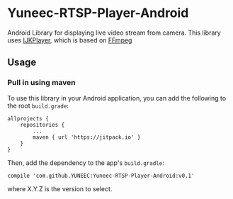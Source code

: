 # Yuneec-RTSP-Player-Android
Android Library for displaying live video stream from camera. This library uses [IJKPlayer](https://github.com/Bilibili/ijkplayer), which is based on [FFmpeg](http://ffmpeg.org/) 

## Usage

### Pull in using maven

To use this library in your Android application, you can add the following to the root `build.grade`:

```
allprojects {
    repositories {
        ...
        maven { url 'https://jitpack.io' }
    }
}
```

Then, add the dependency to the app's `build.gradle`:

```
compile 'com.github.YUNEEC:Yuneec-RTSP-Player-Android:v0.1'
```
where X.Y.Z is the version to select.
